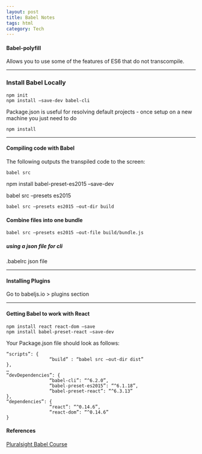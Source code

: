 ```yaml
---
layout: post
title: Babel Notes
tags: html
category: Tech
---
```


#### Babel-polyfill ####

Allows you to use some of the features of ES6 that do not transcompile.
 
---------------------------------------------------------------------------------

### Install Babel Locally ###
 
~~~
npm init
npm install –save-dev babel-cli
~~~
 
Package.json is useful for resolving default projects - once setup on a new machine you just need to do

~~~
npm install
~~~
 
---------------------------------------------------------------------------------

#### Compiling code with Babel ####
 
The following outputs the transpiled code to the screen:  

~~~
babel src
~~~
 
 
npm install babel-preset-es2015 –save-dev
 
babel src –presets es2015
 
~~~
babel src –presets es2015 –out-dir build
~~~
 
#### Combine files into one bundle ####
 
~~~
babel src –presets es2015 –out-file build/bundle.js
~~~
 
##### using a json file for cli ####
 
.babelrc json file
 
---------------------------------------------------------------------------------


#### Installing Plugins ####
 
Go to babeljs.io > plugins section

---------------------------------------------------------------------------------

#### Getting Babel to work with React #### 

~~~
npm install react react-dom –save
npm install babel-preset-react –save-dev
~~~
 
Your Package.json file should look as follows:  
 
~~~
“scripts”: {
                “build” : “babel src –out-dir dist”
},
…
“devDependencies”: {
                “babel-cli”: “^6.2.0”,
                “babel-preset-es2015”: “^6.1.18”,
                “babel-preset-react”: “^6.3.13”
},
“dependencies”: {
                “react”: “^0.14.6”,
                “react-dom”: “^0.14.6”
}
~~~

#### References ####

[Pluralsight Babel Course](https://www.pluralsight.com/courses/babel-get-started)  
